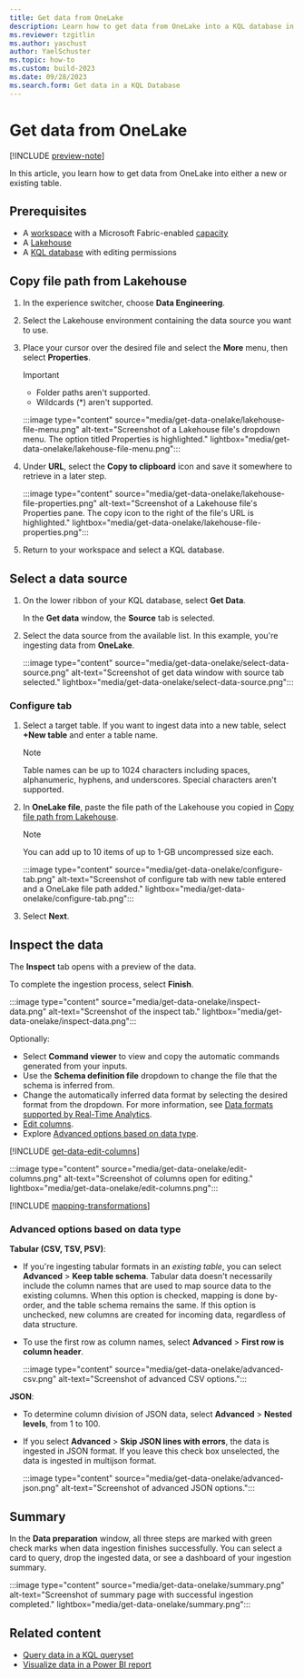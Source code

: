 ```yaml
---
title: Get data from OneLake
description: Learn how to get data from OneLake into a KQL database in Real-Time Analytics.
ms.reviewer: tzgitlin
ms.author: yaschust
author: YaelSchuster
ms.topic: how-to
ms.custom: build-2023
ms.date: 09/28/2023
ms.search.form: Get data in a KQL Database
---
```


# Get data from OneLake

[!INCLUDE [preview-note](../includes/preview-note.md)]

In this article, you learn how to get data from OneLake into either a new or existing table.

## Prerequisites

* A [workspace](../get-started/create-workspaces.md) with a Microsoft Fabric-enabled [capacity](../enterprise/licenses.md#capacity)
* A [Lakehouse](../data-engineering/create-lakehouse.md)
* A [KQL database](create-database.md) with editing permissions

## Copy file path from Lakehouse

1. In the experience switcher, choose **Data Engineering**.
1. Select the Lakehouse environment containing the data source you want to use.

1. Place your cursor over the desired file and select the **More** menu, then select **Properties**.

    > [!IMPORTANT]
    >
    > * Folder paths aren't supported.
    > * Wildcards (*) aren't supported.

    :::image type="content" source="media/get-data-onelake/lakehouse-file-menu.png" alt-text="Screenshot of a Lakehouse file's dropdown menu. The option titled Properties is highlighted."  lightbox="media/get-data-onelake/lakehouse-file-menu.png":::

1. Under **URL**, select the **Copy to clipboard** icon and save it somewhere to retrieve in a later step.

    :::image type="content" source="media/get-data-onelake/lakehouse-file-properties.png" alt-text="Screenshot of a Lakehouse file's Properties pane. The copy icon to the right of the file's URL is highlighted." lightbox="media/get-data-onelake/lakehouse-file-properties.png":::

1. Return to your workspace and select a KQL database.

## Select a data source

1. On the lower ribbon of your KQL database, select **Get Data**.

    In the **Get data** window, the **Source** tab is selected.

1. Select the data source from the available list. In this example, you're ingesting data from **OneLake**.

    :::image type="content" source="media/get-data-onelake/select-data-source.png" alt-text="Screenshot of get data window with source tab selected." lightbox="media/get-data-onelake/select-data-source.png":::

### Configure tab

1. Select a target table. If you want to ingest data into a new table, select **+New table** and enter a table name.

    > [!NOTE]
    > Table names can be up to 1024 characters including spaces, alphanumeric, hyphens, and underscores. Special characters aren't supported.

1. In **OneLake file**, paste the file path of the Lakehouse you copied in [Copy file path from Lakehouse](#copy-file-path-from-lakehouse).

    > [!NOTE]
    > You can add up to 10 items of up to 1-GB uncompressed size each.

    :::image type="content" source="media/get-data-onelake/configure-tab.png" alt-text="Screenshot of configure tab with new table entered and a OneLake file path added." lightbox="media/get-data-onelake/configure-tab.png":::

1. Select **Next**.

## Inspect the data

The **Inspect** tab opens with a preview of the data.

To complete the ingestion process, select **Finish**.

:::image type="content" source="media/get-data-onelake/inspect-data.png" alt-text="Screenshot of the inspect tab." lightbox="media/get-data-onelake/inspect-data.png":::

Optionally:

* Select **Command viewer** to view and copy the automatic commands generated from your inputs.
* Use the **Schema definition file** dropdown to change the file that the schema is inferred from.
* Change the automatically inferred data format by selecting the desired format from the dropdown. For more information, see [Data formats supported by Real-Time Analytics](ingestion-supported-formats.md).
* [Edit columns](#edit-columns).
* Explore [Advanced options based on data type](#advanced-options-based-on-data-type).

[!INCLUDE [get-data-edit-columns](../includes/real-time-analytics/get-data-edit-columns.md)]

:::image type="content" source="media/get-data-onelake/edit-columns.png" alt-text="Screenshot of columns open for editing." lightbox="media/get-data-onelake/edit-columns.png":::

[!INCLUDE [mapping-transformations](../includes/real-time-analytics/mapping-transformations.md)]

### Advanced options based on data type

**Tabular (CSV, TSV, PSV)**:

* If you're ingesting tabular formats in an *existing table*, you can select **Advanced** > **Keep table schema**. Tabular data doesn't necessarily include the column names that are used to map source data to the existing columns. When this option is checked, mapping is done by-order, and the table schema remains the same. If this option is unchecked, new columns are created for incoming data, regardless of data structure.
* To use the first row as column names, select  **Advanced** > **First row is column header**.

    :::image type="content" source="media/get-data-onelake/advanced-csv.png" alt-text="Screenshot of advanced CSV options.":::

**JSON**:

* To determine column division of JSON data, select **Advanced** > **Nested levels**, from 1 to 100.
* If you select **Advanced** > **Skip JSON lines with errors**, the data is ingested in JSON format. If you leave this check box unselected, the data is ingested in multijson format.

    :::image type="content" source="media/get-data-onelake/advanced-json.png" alt-text="Screenshot of advanced JSON options.":::

## Summary

In the **Data preparation** window, all three steps are marked with green check marks when data ingestion finishes successfully. You can select a card to query, drop the ingested data, or see a dashboard of your ingestion summary.

:::image type="content" source="media/get-data-onelake/summary.png" alt-text="Screenshot of summary page with successful ingestion completed." lightbox="media/get-data-onelake/summary.png":::

## Related content

* [Query data in a KQL queryset](kusto-query-set.md)
* [Visualize data in a Power BI report](create-powerbi-report.md)
